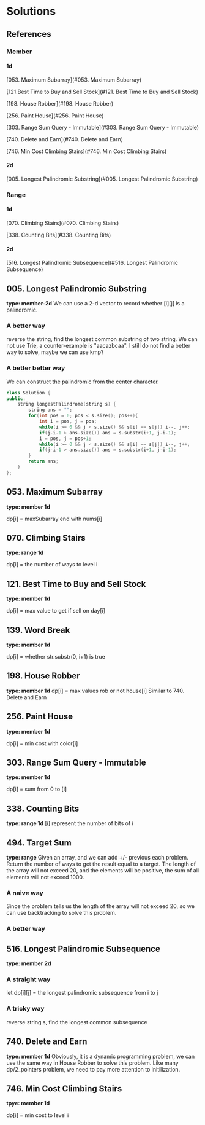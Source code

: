 # Solutions

## References

### Member
#### 1d

[053. Maximum Subarray](#053. Maximum Subarray)

[121.Best Time to Buy and Sell Stock](#121. Best Time to Buy and Sell Stock)

[198. House Robber](#198. House Robber)

[256. Paint House](#256. Paint House)

[303. Range Sum Query - Immutable](#303. Range Sum Query - Immutable)

[740. Delete and Earn](#740. Delete and Earn)

[746. Min Cost Climbing Stairs](#746. Min Cost Climbing Stairs)






#### 2d

[005. Longest Palindromic Substring](#005. Longest Palindromic Substring)



### Range

#### 1d

[070. Climbing Stairs](#070. Climbing Stairs)

[338. Counting Bits](#338. Counting Bits)



#### 2d

[516. Longest Palindromic Subsequence](#516. Longest Palindromic Subsequence)








## 005. Longest Palindromic Substring
**type: member-2d**
We can use a 2-d vector to record whether [i][j] is a palindromic.

### A better way
reverse the string, find the longest common substring of two string. We can not use Trie, a counter-example is "aacazbcaa". I still do not find a better way to solve, maybe we can use kmp?

### A better better way
We can construct the palindromic from the center character.
```C++
class Solution {
public:
    string longestPalindrome(string s) {
        string ans = "";
        for(int pos = 0; pos < s.size(); pos++){
            int i = pos, j = pos;
            while(i >= 0 && j < s.size() && s[i] == s[j]) i--, j++;
            if(j-i-1 > ans.size()) ans = s.substr(i+1, j-i-1);
            i = pos, j = pos+1;
            while(i >= 0 && j < s.size() && s[i] == s[j]) i--, j++;
            if(j-i-1 > ans.size()) ans = s.substr(i+1, j-i-1);
        }
        return ans;
    }
};
```



## 053. Maximum Subarray

**type: member 1d**

dp[i] = maxSubarray end with nums[i]



## 070. Climbing Stairs

**type: range 1d**

dp[i] = the number of ways to level i



## 121. Best Time to Buy and Sell Stock

**type: member 1d**

dp[i] = max value to get if sell on day[i]



## 139. Word Break

**type: member 1d**

dp[i] = whether str.substr(0, i+1) is true



## 198. House Robber

**type: member 1d**
dp[i] = max values rob or not house[i]
Similar to 740. Delete and Earn



## 256. Paint House

**type: member 1d**

dp[i] = min cost with color[i]



## 303. Range Sum Query - Immutable

**type: member 1d**

dp[i] = sum from 0 to [i]



## 338. Counting Bits

**type: range 1d** 
[i] represent the number of bits of i



## 494. Target Sum

**type: range**
Given an array, and we can add +/- previous each problem. Return the number of ways to get the result equal to a target.
The length of the array will not exceed 20, and the elements will be positive, the sum of all elements will not exceed 1000.

### A naive way
Since the problem tells us the length of the array will not exceed 20, so we can use backtracking to solve this problem.

### A better way



## 516. Longest Palindromic Subsequence
**type: member 2d**

### A straight way
let dp[i]\[j\] = the longest palindromic subsequence from i to j

### A tricky way
reverse string s, find the longest common subsequence



## 740. Delete and Earn

**type: member 1d**
Obviously, it is a dynamic programming problem, we can use the same way in House Robber to solve this problem. Like many dp/2_pointers problem, we need to pay more attention to initilization.



## 746. Min Cost Climbing Stairs

**tpye: member 1d**

dp[i] = min cost to level i









